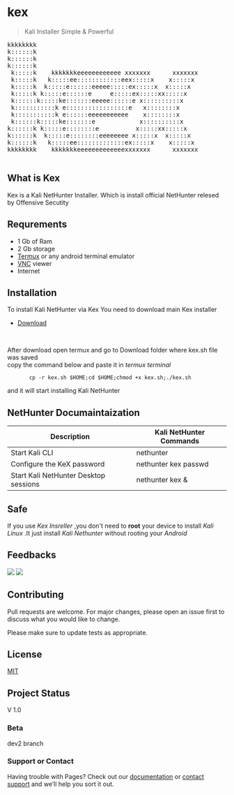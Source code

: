 # kex
> Kali Installer Simple & Powerful
<pre>
kkkkkkkk                                                 
k::::::k                                                 
k::::::k                                                 
k::::::k                                                 
 k:::::k    kkkkkkkeeeeeeeeeeee xxxxxxx      xxxxxxx     
 k:::::k   k:::::ee::::::::::::eex:::::x    x:::::x      
 k:::::k  k:::::e::::::eeeee:::::ex:::::x  x:::::x       
 k:::::k k:::::e::::::e     e:::::ex:::::xx:::::x        
 k::::::k:::::ke:::::::eeeee::::::e x::::::::::x         
 k:::::::::::k e:::::::::::::::::e   x::::::::x          
 k:::::::::::k e::::::eeeeeeeeeee    x::::::::x          
 k::::::k:::::ke:::::::e            x::::::::::x         
k::::::k k:::::e::::::::e          x:::::xx:::::x        
k::::::k  k:::::e::::::::eeeeeeee x:::::x  x:::::x       
k::::::k   k:::::ee:::::::::::::ex:::::x    x:::::x      
kkkkkkkk    kkkkkkkeeeeeeeeeeeeexxxxxxx      xxxxxxx     
                                                     
</pre>

## What is Kex
Kex is a Kali NetHunter Installer. Which is install official NetHunter relesed by Offensive Secutity
## Requrements
+ 1 Gb of Ram
+ 2 Gb storage
+ [Termux](https://play.google.com/store/apps/details?id=com.termux) or any android terminal emulator
+ [VNC](https://play.google.com/store/apps/details?id=com.realvnc.viewer.android) viewer
+ Internet
## Installation
To install Kali NetHunter via Kex You need to download main Kex installer
+ <a href="https://raw.githubusercontent.com/SadhukhanR/kex/main/kex.sh">Download</a>
<br>

After download open termux and go to Download folder where kex.sh file was saved 
<br>
copy the command below and paste it in  *termux terminal*

           cp -r kex.sh $HOME;cd $HOME;chmod +x kex.sh;./kex.sh

and it will start installing Kali NetHunter

## NetHunter Documaintaization
  
| Description | Kali NetHunter Commands | 
|-------------|-------------------------|
| Start Kali CLI        | nethunter            |
| Configure the KeX password | nethunter kex passwd |
| Start Kali NetHunter Desktop sessions| nethunter kex &|


## Safe 
If you use *Kex Insreller* ,you don't need to **root** your device to install *Kali Linux*
.It just install *Kali Nethunter* without rooting your *Android*
## Feedbacks
<a href="mailto:rohit02sadhukhan@pm.me?subject=Hi! R Sadhukhan"><img src="https://img.shields.io/badge/ProtonMail-8B89CC?style=for-the-badge&logo=protonmail&logoColor=white"/></a>
<a href="https://twitter.com/_sadhukhan"><img src="https://img.shields.io/badge/twitter-%231DA1F2.svg?&style=for-the-badge&logo=twitter&logoColor=white" /></a>
## Contributing
Pull requests are welcome. For major changes, please open an issue first to discuss what you would like to change.

Please make sure to update tests as appropriate.

## License
[MIT](https://choosealicense.com/licenses/mit/)
## Project Status
V 1.0
### Beta
dev2 branch

### Support or Contact

Having trouble with Pages? Check out our [documentation](https://docs.github.com/categories/github-pages-basics/) or [contact support](https://support.github.com/contact) and we’ll help you sort it out.
